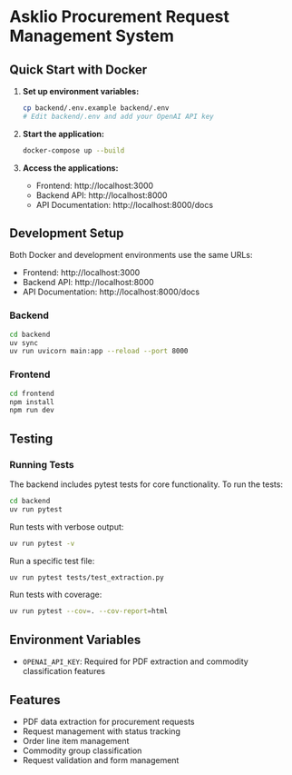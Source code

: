 # Asklio Procurement Request Management System

## Quick Start with Docker

1. **Set up environment variables:**
   ```bash
   cp backend/.env.example backend/.env
   # Edit backend/.env and add your OpenAI API key
   ```

2. **Start the application:**
   ```bash
   docker-compose up --build
   ```

3. **Access the applications:**
   - Frontend: http://localhost:3000
   - Backend API: http://localhost:8000
   - API Documentation: http://localhost:8000/docs

## Development Setup

Both Docker and development environments use the same URLs:
- Frontend: http://localhost:3000
- Backend API: http://localhost:8000
- API Documentation: http://localhost:8000/docs

### Backend
```bash
cd backend
uv sync
uv run uvicorn main:app --reload --port 8000
```

### Frontend
```bash
cd frontend
npm install
npm run dev
```

## Testing

### Running Tests

The backend includes pytest tests for core functionality. To run the tests:

```bash
cd backend
uv run pytest
```

Run tests with verbose output:
```bash
uv run pytest -v
```

Run a specific test file:
```bash
uv run pytest tests/test_extraction.py
```

Run tests with coverage:
```bash
uv run pytest --cov=. --cov-report=html
```

## Environment Variables

- `OPENAI_API_KEY`: Required for PDF extraction and commodity classification features

## Features

- PDF data extraction for procurement requests
- Request management with status tracking
- Order line item management
- Commodity group classification
- Request validation and form management